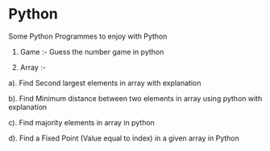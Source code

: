 # Python
Some Python Programmes to enjoy with Python

1. Game :- Guess the number game in python

2. Array :-  

a). Find Second largest elements in array with explanation

b). Find Minimum distance between two elements in array using python with explanation

c). Find majority elements in array in python

d). Find a Fixed Point (Value equal to index) in a given array in Python
